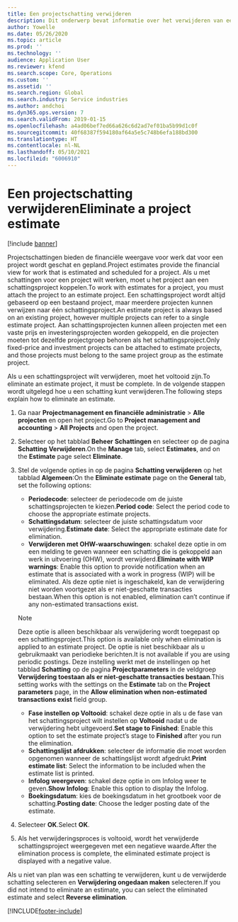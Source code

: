 ```yaml
---
title: Een projectschatting verwijderen
description: Dit onderwerp bevat informatie over het verwijderen van een projectschatting nadat deze is voltooid.
author: Yowelle
ms.date: 05/26/2020
ms.topic: article
ms.prod: ''
ms.technology: ''
audience: Application User
ms.reviewer: kfend
ms.search.scope: Core, Operations
ms.custom: ''
ms.assetid: ''
ms.search.region: Global
ms.search.industry: Service industries
ms.author: andchoi
ms.dyn365.ops.version: 7
ms.search.validFrom: 2019-01-15
ms.openlocfilehash: a4ad06bef7ed66a626c6d2ad7ef01ba5b99d1c0f
ms.sourcegitcommit: 40f68387f594180af64a5e5c748b6efa188bd300
ms.translationtype: HT
ms.contentlocale: nl-NL
ms.lasthandoff: 05/10/2021
ms.locfileid: "6006910"
---
```

# <a name="eliminate-a-project-estimate"></a><span data-ttu-id="201c0-103">Een projectschatting verwijderen</span><span class="sxs-lookup"><span data-stu-id="201c0-103">Eliminate a project estimate</span></span>

[!include [banner](../includes/banner.md)]

<span data-ttu-id="201c0-104">Projectschattingen bieden de financiële weergave voor werk dat voor een project wordt geschat en gepland.</span><span class="sxs-lookup"><span data-stu-id="201c0-104">Project estimates provide the financial view for work that is estimated and scheduled for a project.</span></span> <span data-ttu-id="201c0-105">Als u met schattingen voor een project wilt werken, moet u het project aan een schattingsproject koppelen.</span><span class="sxs-lookup"><span data-stu-id="201c0-105">To work with estimates for a project, you must attach the project to an estimate project.</span></span> <span data-ttu-id="201c0-106">Een schattingsproject wordt altijd gebaseerd op een bestaand project, maar meerdere projecten kunnen verwijzen naar één schattingsproject.</span><span class="sxs-lookup"><span data-stu-id="201c0-106">An estimate project is always based on an existing project, however multiple projects can refer to a single estimate project.</span></span> <span data-ttu-id="201c0-107">Aan schattingsprojecten kunnen alleen projecten met een vaste prijs en investeringsprojecten worden gekoppeld, en die projecten moeten tot dezelfde projectgroep behoren als het schattingsproject.</span><span class="sxs-lookup"><span data-stu-id="201c0-107">Only fixed-price and investment projects can be attached to estimate projects, and those projects must belong to the same project group as the estimate project.</span></span>

<span data-ttu-id="201c0-108">Als u een schattingsproject wilt verwijderen, moet het voltooid zijn.</span><span class="sxs-lookup"><span data-stu-id="201c0-108">To eliminate an estimate project, it must be complete.</span></span> <span data-ttu-id="201c0-109">In de volgende stappen wordt uitgelegd hoe u een schatting kunt verwijderen.</span><span class="sxs-lookup"><span data-stu-id="201c0-109">The following steps explain how to eliminate an estimate.</span></span>

1. <span data-ttu-id="201c0-110">Ga naar **Projectmanagement en financiële administratie** > **Alle projecten** en open het project.</span><span class="sxs-lookup"><span data-stu-id="201c0-110">Go to **Project management and accounting** > **All Projects** and open the project.</span></span> 
2. <span data-ttu-id="201c0-111">Selecteer op het tabblad **Beheer** **Schattingen** en selecteer op de pagina **Schatting** **Verwijderen**.</span><span class="sxs-lookup"><span data-stu-id="201c0-111">On the **Manage** tab, select **Estimates**, and on the **Estimate** page select **Eliminate**.</span></span>
3. <span data-ttu-id="201c0-112">Stel de volgende opties in op de pagina **Schatting verwijderen** op het tabblad **Algemeen**:</span><span class="sxs-lookup"><span data-stu-id="201c0-112">On the **Eliminate estimate** page on the **General** tab, set the following options:</span></span>

   - <span data-ttu-id="201c0-113">**Periodecode**: selecteer de periodecode om de juiste schattingsprojecten te kiezen.</span><span class="sxs-lookup"><span data-stu-id="201c0-113">**Period code**: Select the period code to choose the appropriate estimate projects.</span></span> 
   - <span data-ttu-id="201c0-114">**Schattingsdatum**: selecteer de juiste schattingsdatum voor verwijdering.</span><span class="sxs-lookup"><span data-stu-id="201c0-114">**Estimate date**: Select the appropriate estimate date for elimination.</span></span>
   - <span data-ttu-id="201c0-115">**Verwijderen met OHW-waarschuwingen**: schakel deze optie in om een melding te geven wanneer een schatting die is gekoppeld aan werk in uitvoering (OHW), wordt verwijderd.</span><span class="sxs-lookup"><span data-stu-id="201c0-115">**Eliminate with WIP warnings**: Enable this option to provide notification when an estimate that is associated with a work in progress (WIP) will be eliminated.</span></span> <span data-ttu-id="201c0-116">Als deze optie niet is ingeschakeld, kan de verwijdering niet worden voortgezet als er niet-geschatte transacties bestaan.</span><span class="sxs-lookup"><span data-stu-id="201c0-116">When this option is not enabled, elimination can’t continue if any non-estimated transactions exist.</span></span> 
   > [!NOTE]
   > <span data-ttu-id="201c0-117">Deze optie is alleen beschikbaar als verwijdering wordt toegepast op een schattingsproject.</span><span class="sxs-lookup"><span data-stu-id="201c0-117">This option is available only when elimination is applied to an estimate project.</span></span> <span data-ttu-id="201c0-118">De optie is niet beschikbaar als u gebruikmaakt van periodieke berichten.</span><span class="sxs-lookup"><span data-stu-id="201c0-118">It is not available if you are using periodic postings.</span></span> <span data-ttu-id="201c0-119">Deze instelling werkt met de instellingen op het tabblad **Schatting** op de pagina **Projectparameters** in de veldgroep **Verwijdering toestaan als er niet-geschatte transacties bestaan**.</span><span class="sxs-lookup"><span data-stu-id="201c0-119">This setting works with the settings on the **Estimate** tab on the **Project parameters** page, in the **Allow elimination when non-estimated transactions exist** field group.</span></span>
   - <span data-ttu-id="201c0-120">**Fase instellen op Voltooid**: schakel deze optie in als u de fase van het schattingsproject wilt instellen op **Voltooid** nadat u de verwijdering hebt uitgevoerd.</span><span class="sxs-lookup"><span data-stu-id="201c0-120">**Set stage to Finished**: Enable this option to set the estimate project’s stage to **Finished** after you run the elimination.</span></span>
   - <span data-ttu-id="201c0-121">**Schattingslijst afdrukken**: selecteer de informatie die moet worden opgenomen wanneer de schattingslijst wordt afgedrukt.</span><span class="sxs-lookup"><span data-stu-id="201c0-121">**Print estimate list**: Select the information to be included when the estimate list is printed.</span></span>
   - <span data-ttu-id="201c0-122">**Infolog weergeven**: schakel deze optie in om Infolog weer te geven.</span><span class="sxs-lookup"><span data-stu-id="201c0-122">**Show Infolog**: Enable this option to display the Infolog.</span></span>
   - <span data-ttu-id="201c0-123">**Boekingsdatum**: kies de boekingsdatum in het grootboek voor de schatting.</span><span class="sxs-lookup"><span data-stu-id="201c0-123">**Posting date**: Choose the ledger posting date of the estimate.</span></span>

4.  <span data-ttu-id="201c0-124">Selecteer **OK**.</span><span class="sxs-lookup"><span data-stu-id="201c0-124">Select **OK**.</span></span>
5. <span data-ttu-id="201c0-125">Als het verwijderingsproces is voltooid, wordt het verwijderde schattingsproject weergegeven met een negatieve waarde.</span><span class="sxs-lookup"><span data-stu-id="201c0-125">After the elimination process is complete, the eliminated estimate project is displayed with a negative value.</span></span> 

<span data-ttu-id="201c0-126">Als u niet van plan was een schatting te verwijderen, kunt u de verwijderde schatting selecteren en **Verwijdering ongedaan maken** selecteren.</span><span class="sxs-lookup"><span data-stu-id="201c0-126">If you did not intend to eliminate an estimate, you can select the eliminated estimate and select **Reverse elimination**.</span></span>   


[!INCLUDE[footer-include](../includes/footer-banner.md)]